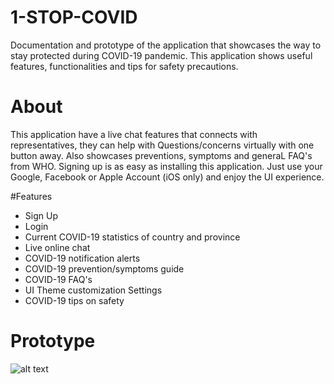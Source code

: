 # 1-STOP-COVID
Documentation and prototype of the application that showcases the way to stay protected during COVID-19 pandemic. This application shows useful features, functionalities and tips for safety precautions.

# About 
This application have a live chat features that connects with representatives, they can help with Questions/concerns virtually with one button away. Also showcases preventions, symptoms and generaL FAQ's from WHO. Signing up is as easy as installing this application. Just use your Google, Facebook or Apple Account (iOS only) and enjoy the UI experience. 

#Features
* Sign Up
* Login
* Current COVID-19 statistics of country and province
* Live online chat
* COVID-19 notification alerts
* COVID-19 prevention/symptoms guide
* COVID-19 FAQ's
* UI Theme customization Settings
* COVID-19 tips on safety

# Prototype

![alt text](https://github.com/[username]/[reponame]/blob/[branch]/image.jpg?raw=true)
